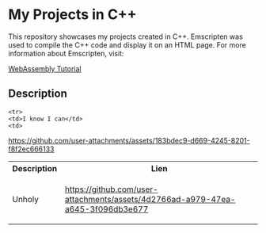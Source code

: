<h1>My Projects in C++</h1>
This repository showcases my projects created in C++.
Emscripten was used to compile the C++ code and display it on an HTML page. For more information about Emscripten, visit:

<a href="https://www.youtube.com/watch?v=_8T9T6MQ1fU&list=PLysLvOneEETPM_YbEyZcJ35_3pSdrj33O">WebAssembly Tutorial</a>

<h2>Description</h2>

  <table align="center">
  <tr>
    <th>Description</th>
    <th>Lien</th>
  </tr>
  <tr>
    <td>Unholy</td>
    <td>         


https://github.com/user-attachments/assets/4d2766ad-a979-47ea-a645-3f096db3e677


</td>
  </tr>

    <tr>
    <td>I know I can</td>
    <td>   


https://github.com/user-attachments/assets/183bdec9-d669-4245-8201-f8f2ec666133

</td>
  </tr>


